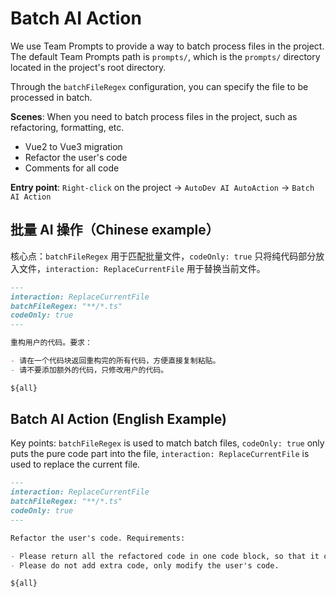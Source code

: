 # Batch AI Action

We use Team Prompts to provide a way to batch process files in the project. The default 
Team Prompts path is `prompts/`, which is the `prompts/` directory located in the project's root directory.

Through the `batchFileRegex` configuration, you can specify the file to be processed in batch.

**Scenes**: When you need to batch process files in the project, such as refactoring, formatting, etc.

- Vue2 to Vue3 migration
- Refactor the user's code
- Comments for all code

**Entry point**: `Right-click` on the project -> `AutoDev AI AutoAction` -> `Batch AI Action`

## 批量 AI 操作（Chinese example）

核心点：`batchFileRegex` 用于匹配批量文件，`codeOnly: true` 只将纯代码部分放入文件，`interaction: ReplaceCurrentFile`
用于替换当前文件。

```markdown
---
interaction: ReplaceCurrentFile
batchFileRegex: "**/*.ts"
codeOnly: true
---

重构用户的代码。要求：

- 请在一个代码块返回重构完的所有代码，方便直接复制粘贴。
- 请不要添加额外的代码，只修改用户的代码。

${all}
```

## Batch AI Action (English Example)

Key points: `batchFileRegex` is used to match batch files, `codeOnly: true` only puts the pure code part into the file,
`interaction: ReplaceCurrentFile` is used to replace the current file.

```markdown
---
interaction: ReplaceCurrentFile
batchFileRegex: "**/*.ts"
codeOnly: true
---

Refactor the user's code. Requirements:

- Please return all the refactored code in one code block, so that it can be copied and pasted directly.
- Please do not add extra code, only modify the user's code.

${all}
```

